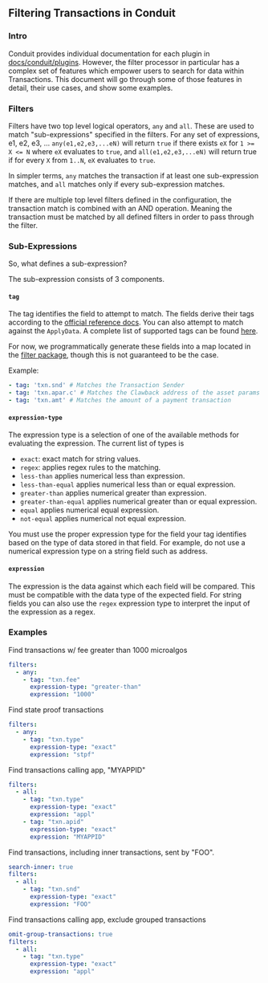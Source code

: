 ## Filtering Transactions in Conduit

### Intro
Conduit provides individual documentation for each plugin in [docs/conduit/plugins](./plugins). However, the filter
processor in particular has a complex set of features which empower users to search for data within Transactions.
This document will go through some of those features in detail, their use cases, and show some examples.

### Filters

Filters have two top level logical operators, `any` and `all`. These are used to match
"sub-expressions" specified in the filters. For any set of expressions, e1, e2, e3, ... `any(e1,e2,e3,...eN)` will return
`true` if there exists `eX` for `1 >= X <= N` where `eX` evaluates to `true`,
and `all(e1,e2,e3,...eN)` will return true if for every `X` from `1..N`, `eX` evaluates to `true`.

In simpler terms, `any` matches the transaction if at least one sub-expression matches, and `all` matches only if every
sub-expression matches.

If there are multiple top level filters defined in the configuration, the transaction match is combined with an AND operation. Meaning the transaction must be matched by all defined filters in order to pass through the filter.

### Sub-Expressions
So, what defines a sub-expression?

The sub-expression consists of 3 components.  
#### `tag`
The tag identifies the field to attempt to match. The fields derive their tags according to the
[official reference docs](https://developer.algorand.org/docs/get-details/transactions/transactions/).
You can also attempt to match against the `ApplyData`. A complete list of supported tags can be found [here](Filter_tags.md).


For now, we programmatically generate these fields into a map located in the
[filter package](https://github.com/algorand/indexer/blob/develop/conduit/plugins/processors/filterprocessor/fields/generated_signed_txn_map.go),
though this is not guaranteed to be the case.


Example:
```yaml
- tag: 'txn.snd' # Matches the Transaction Sender
- tag: 'txn.apar.c' # Matches the Clawback address of the asset params
- tag: 'txn.amt' # Matches the amount of a payment transaction
```

#### `expression-type`
The expression type is a selection of one of the available methods for evaluating the expression. The current list of
types is 
* `exact`: exact match for string values.
* `regex`:  applies regex rules to the matching.
* `less-than` applies numerical less than expression.
* `less-than-equal` applies numerical less than or equal expression.
* `greater-than` applies numerical greater than expression.
* `greater-than-equal` applies numerical greater than or equal expression.
* `equal` applies numerical equal expression.
* `not-equal` applies numerical not equal expression.

You must use the proper expression type for the field your tag identifies based on the type of data stored in that field.
For example, do not use a numerical expression type on a string field such as address.


#### `expression`
The expression is the data against which each field will be compared. This must be compatible with the data type of
the expected field. For string fields you can also use the `regex` expression type to interpret the input of the
expression as a regex. 

### Examples

Find transactions w/ fee greater than 1000 microalgos
```yaml
filters:
  - any:
    - tag: "txn.fee"
      expression-type: "greater-than"
      expression: "1000"
```

Find state proof transactions
```yaml
filters:
  - any:
    - tag: "txn.type"
      expression-type: "exact"
      expression: "stpf"
```

Find transactions calling app, "MYAPPID"
```yaml
filters:
  - all:
    - tag: "txn.type"
      expression-type: "exact"
      expression: "appl"
    - tag: "txn.apid"
      expression-type: "exact"
      expression: "MYAPPID"
```

Find transactions, including inner transactions, sent by "FOO". 
```yaml
search-inner: true
filters:
  - all:
    - tag: "txn.snd"
      expression-type: "exact"
      expression: "FOO"
```

Find transactions calling app, exclude grouped transactions
```yaml
omit-group-transactions: true
filters:
  - all:
    - tag: "txn.type"
      expression-type: "exact"
      expression: "appl"
```
